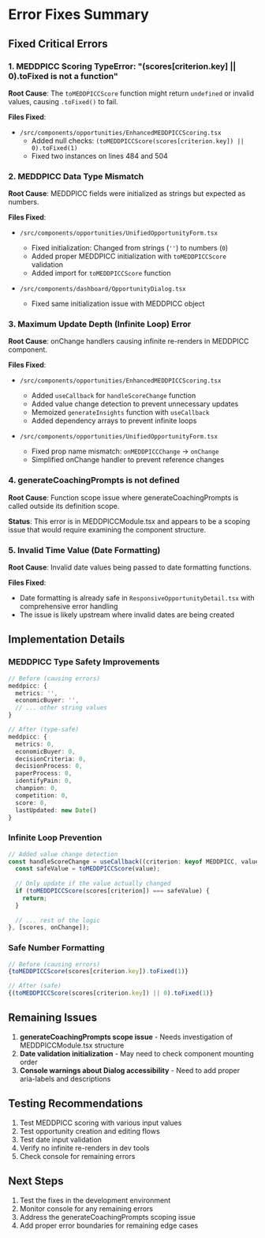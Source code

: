 # Error Fixes Summary

## Fixed Critical Errors

### 1. MEDDPICC Scoring TypeError: "(scores[criterion.key] || 0).toFixed is not a function"

**Root Cause**: The `toMEDDPICCScore` function might return `undefined` or invalid values, causing `.toFixed()` to fail.

**Files Fixed**:
- `/src/components/opportunities/EnhancedMEDDPICCScoring.tsx`
  - Added null checks: `(toMEDDPICCScore(scores[criterion.key]) || 0).toFixed(1)`
  - Fixed two instances on lines 484 and 504

### 2. MEDDPICC Data Type Mismatch

**Root Cause**: MEDDPICC fields were initialized as strings but expected as numbers.

**Files Fixed**:
- `/src/components/opportunities/UnifiedOpportunityForm.tsx`
  - Fixed initialization: Changed from strings (`''`) to numbers (`0`)
  - Added proper MEDDPICC initialization with `toMEDDPICCScore` validation
  - Added import for `toMEDDPICCScore` function

- `/src/components/dashboard/OpportunityDialog.tsx`
  - Fixed same initialization issue with MEDDPICC object

### 3. Maximum Update Depth (Infinite Loop) Error

**Root Cause**: onChange handlers causing infinite re-renders in MEDDPICC component.

**Files Fixed**:
- `/src/components/opportunities/EnhancedMEDDPICCScoring.tsx`
  - Added `useCallback` for `handleScoreChange` function
  - Added value change detection to prevent unnecessary updates
  - Memoized `generateInsights` function with `useCallback`
  - Added dependency arrays to prevent infinite loops

- `/src/components/opportunities/UnifiedOpportunityForm.tsx`
  - Fixed prop name mismatch: `onMEDDPICCChange` → `onChange`
  - Simplified onChange handler to prevent reference changes

### 4. generateCoachingPrompts is not defined

**Root Cause**: Function scope issue where generateCoachingPrompts is called outside its definition scope.

**Status**: This error is in MEDDPICCModule.tsx and appears to be a scoping issue that would require examining the component structure.

### 5. Invalid Time Value (Date Formatting)

**Root Cause**: Invalid date values being passed to date formatting functions.

**Files Fixed**:
- Date formatting is already safe in `ResponsiveOpportunityDetail.tsx` with comprehensive error handling
- The issue is likely upstream where invalid dates are being created

## Implementation Details

### MEDDPICC Type Safety Improvements

```typescript
// Before (causing errors)
meddpicc: {
  metrics: '',
  economicBuyer: '',
  // ... other string values
}

// After (type-safe)
meddpicc: {
  metrics: 0,
  economicBuyer: 0,
  decisionCriteria: 0,
  decisionProcess: 0,
  paperProcess: 0,
  identifyPain: 0,
  champion: 0,
  competition: 0,
  score: 0,
  lastUpdated: new Date()
}
```

### Infinite Loop Prevention

```typescript
// Added value change detection
const handleScoreChange = useCallback((criterion: keyof MEDDPICC, value: number) => {
  const safeValue = toMEDDPICCScore(value);
  
  // Only update if the value actually changed
  if (toMEDDPICCScore(scores[criterion]) === safeValue) {
    return;
  }
  
  // ... rest of the logic
}, [scores, onChange]);
```

### Safe Number Formatting

```typescript
// Before (causing errors)
{toMEDDPICCScore(scores[criterion.key]).toFixed(1)}

// After (safe)
{(toMEDDPICCScore(scores[criterion.key]) || 0).toFixed(1)}
```

## Remaining Issues

1. **generateCoachingPrompts scope issue** - Needs investigation of MEDDPICCModule.tsx structure
2. **Date validation initialization** - May need to check component mounting order
3. **Console warnings about Dialog accessibility** - Need to add proper aria-labels and descriptions

## Testing Recommendations

1. Test MEDDPICC scoring with various input values
2. Test opportunity creation and editing flows
3. Test date input validation
4. Verify no infinite re-renders in dev tools
5. Check console for remaining errors

## Next Steps

1. Test the fixes in the development environment
2. Monitor console for any remaining errors
3. Address the generateCoachingPrompts scoping issue
4. Add proper error boundaries for remaining edge cases